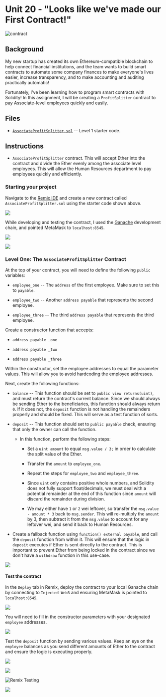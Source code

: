# Unit 20 - "Looks like we've made our First Contract!"

![contract](Images/smart-contract.png)

## Background

My new startup has created its own Ethereum-compatible blockchain to help connect financial institutions, and the team wants to build smart contracts to automate some company finances to make everyone's lives easier, increase transparency, and to make accounting and auditing practically automatic!

Fortunately, I've been learning how to program smart contracts with Solidity! In this assignment, I will be creating a `ProfitSplitter` contract to pay Associate-level employees quickly and easily.

## Files

* [`AssociateProfitSplitter.sol`](Starter-Code/AssociateProfitSplitter.sol) -- Level 1 starter code.

## Instructions

* `AssociateProfitSplitter` contract. This will accept Ether into the contract and divide the Ether evenly among the associate level employees. This will allow the Human Resources department to pay employees quickly and efficiently.

### Starting your project

Navigate to the [Remix IDE](https://remix.ethereum.org) and create a new contract called `AssociateProfitSplitter.sol` using the starter code shown above.

![](screenshots/new_contract.png)


While developing and testing the contract, I used the [Ganache](https://www.trufflesuite.com/ganache) development chain, and pointed MetaMask to `localhost:8545`.

![](screenshots/ganache.png)

![](screenshots/metamask_8545.png)


### Level One: The `AssociateProfitSplitter` Contract

At the top of your contract, you will need to define the following `public` variables:

* `employee_one` -- The `address` of the first employee. Make sure to set this to `payable`.

* `employee_two` -- Another `address payable` that represents the second employee.

* `employee_three` -- The third `address payable` that represents the third employee.

Create a constructor function that accepts:

* `address payable _one`

* `address payable _two`

* `address payable _three`

Within the constructor, set the employee addresses to equal the parameter values. This will allow you to avoid hardcoding the employee addresses.

Next, create the following functions:

* `balance` -- This function should be set to `public view returns(uint)`, and must return the contract's current balance. Since we should always be sending Ether to the beneficiaries, this function should always return `0`. If it does not, the `deposit` function is not handling the remainders properly and should be fixed. This will serve as a test function of sorts.

* `deposit` -- This function should set to `public payable` check, ensuring that only the owner can call the function.

  * In this function, perform the following steps:

    * Set a `uint amount` to equal `msg.value / 3;` in order to calculate the split value of the Ether.

    * Transfer the `amount` to `employee_one`.

    * Repeat the steps for `employee_two` and `employee_three`.

    * Since `uint` only contains positive whole numbers, and Solidity does not fully support float/decimals, we must deal with a potential remainder at the end of this function since `amount` will discard the remainder during division.

    * We may either have `1` or `2` wei leftover, so transfer the `msg.value - amount * 3` back to `msg.sender`. This will re-multiply the `amount` by 3, then subtract it from the `msg.value` to account for any leftover wei, and send it back to Human Resources.

* Create a fallback function using `function() external payable`, and call the `deposit` function from within it. This will ensure that the logic in `deposit` executes if Ether is sent directly to the contract. This is important to prevent Ether from being locked in the contract since we don't have a `withdraw` function in this use-case.


![](screenshots/code.png)


#### Test the contract

In the `Deploy` tab in Remix, deploy the contract to your local Ganache chain by connecting to `Injected Web3` and ensuring MetaMask is pointed to `localhost:8545`.


![](screenshots/code.png)


You will need to fill in the constructor parameters with your designated `employee` addresses.


![](screenshots/addresses.png)


Test the `deposit` function by sending various values. Keep an eye on the `employee` balances as you send different amounts of Ether to the contract and ensure the logic is executing properly.


![](screenshots/deposit.png)


![](screenshots/balance_change.png)


![Remix Testing](Images/remix-test.png)

![](screenshots/remit_test.png)
